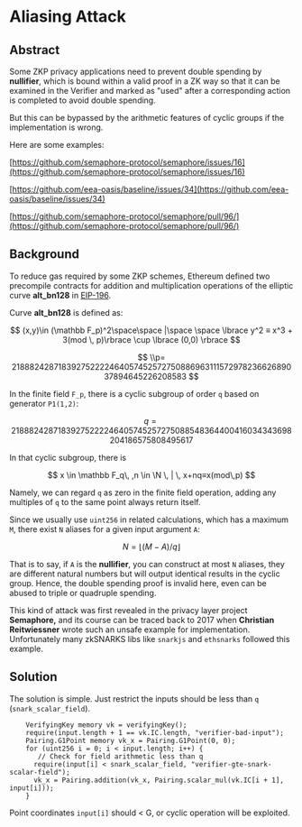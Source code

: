 # Aliasing Attack

## Abstract

Some ZKP privacy applications need to prevent double spending by **nullifier**, which is bound within a valid proof in a ZK way so that it can be examined in the Verifier and marked as "used" after a corresponding action is completed to avoid double spending.

But this can be bypassed by the arithmetic features of cyclic groups if the implementation is wrong.



Here are some examples:

[https://github.com/semaphore-protocol/semaphore/issues/16](https://github.com/semaphore-protocol/semaphore/issues/16)

[https://github.com/eea-oasis/baseline/issues/34](https://github.com/eea-oasis/baseline/issues/34)

[https://github.com/semaphore-protocol/semaphore/pull/96/](https://github.com/semaphore-protocol/semaphore/pull/96/)

## Background

To reduce gas required by some ZKP schemes, Ethereum defined two precompile contracts for addition and multiplication operations of the elliptic curve **alt\_bn128** in [EIP-196](https://eips.ethereum.org/EIPS/eip-196).

Curve **alt\_bn128** is defined as:

$$
(x,y)\in (\mathbb F_p)^2\space\space |\space \space \lbrace y^2 ≡ x^3 + 3(mod \, p)\rbrace \cup \lbrace (0,0) \rbrace
$$

$$
\\p= 21888242871839275222246405745257275088696311157297823662689037894645226208583
$$

In the finite field `F_p`, there is a cyclic subgroup of order `q` based on generator `P1(1,2)`:

$$
q = 21888242871839275222246405745257275088548364400416034343698204186575808495617
$$

In that cyclic subgroup, there is

$$
x \in \mathbb F_q\, ,n \in \N \, | \, x+nq≡x(mod\,p)
$$

Namely, we can regard `q` as zero in the finite field operation, adding any multiples of `q` to the same point always return itself.

Since we usually use `uint256` in related calculations, which has a maximum `M`, there exist `N` aliases for a given input argument `A`:

$$
N =⌊(M-A)/q⌋
$$

That is to say, if `A` is the **nullifier**, you can construct at most `N` aliases, they are different natural numbers but will output identical results in the cyclic group. Hence, the double spending proof is invalid here, even can be abused to triple or quadruple spending.



This kind of attack was first revealed in the privacy layer project **Semaphore,** and its course can be traced back to 2017 when **Christian Reitwiessner** wrote such an unsafe example for implementation. Unfortunately many zkSNARKS libs like `snarkjs` and `ethsnarks` followed this example.

## Solution

The solution is simple. Just restrict the inputs should be less than `q` (`snark_scalar_field`).

```
    VerifyingKey memory vk = verifyingKey();
    require(input.length + 1 == vk.IC.length, "verifier-bad-input");
    Pairing.G1Point memory vk_x = Pairing.G1Point(0, 0);
    for (uint256 i = 0; i < input.length; i++) {
       // Check for field arithmetic less than q
      require(input[i] < snark_scalar_field, "verifier-gte-snark-scalar-field");
      vk_x = Pairing.addition(vk_x, Pairing.scalar_mul(vk.IC[i + 1], input[i]));
    }
```



Point coordinates `input[i]` should < G, or cyclic operation will be exploited.
